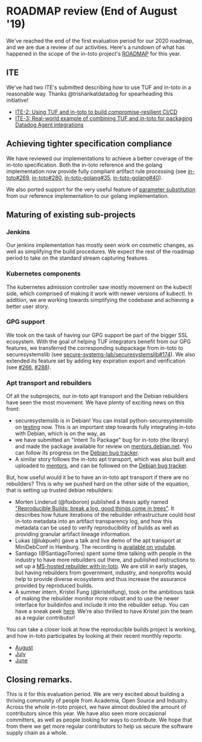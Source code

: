 # ROADMAP review (End of August '19)

We've reached the end of the first evaluation period for our 2020 roadmap, and
we are due a review of our activities. Here's a rundown of what has happened in
the scope of the in-toto project's
[ROADMAP](https://github.com/in-toto/docs/blob/master/ROADMAP.md) for this
year.

## ITE

We've had two ITE's submitted describing how to use TUF and in-toto in a
reasonable way. Thanks @trishankatdatadog for spearheading this initiative!

- [ITE-2: Using TUF and in-toto to build compromise-resilient CI/CD](https://github.com/in-toto/ITE/pull/4)
- [ITE-3: Real-world example of combining TUF and in-toto for packaging Datadog Agent integrations](
https://github.com/in-toto/ITE/pull/5)


## Achieving tighter specification compliance

We have reviewed our implementations to achieve a better coverage of the
in-toto specification. Both the in-toto reference and the golang implementation
now provide fully compliant artifact rule processing (see
[in-toto#269](https://github.com/in-toto/in-toto/pull/269),
[in-toto#280](https://github.com/in-toto/in-toto/pull/280),
[in-toto-golang#35](https://github.com/in-toto/in-toto-golang/pull/35),
[in-toto-golang#40](https://github.com/in-toto/in-toto-golang/pull/40)).

We also ported support for the very useful feature of [parameter
substitution](https://github.com/in-toto/in-toto-golang/pull/38/files) from our
reference implementation to our golang implementation.


## Maturing of existing sub-projects

### Jenkins

Our jenkins implementation has mostly seen work on cosmetic changes, as well as
simplifying the build procedures. We expect the rest of the roadmap period to
take on the standard stream capturing features.

### Kubernetes components

The kubernetes admission controller saw mostly movement on the kubectl side,
which comprised of making it work with newer versions of kubectl. In addition,
we are working towards simplifying the codebase and achieving a better user
story.

### GPG support

We took on the task of having our GPG support be part of the bigger SSL
ecosystem. With the goal of helping TUF integrators benefit from our GPG
features, we transferred the corresponding subpackage from in-toto to
securesystemslib (see
[secure-systems-lab/securesystemslib#174](https://github.com/secure-systems-lab/securesystemslib/pull/174)).
We also extended its feature set by adding key expiration export and
verification (see [#266](https://github.com/in-toto/in-toto/pull/266),
[#288](https://github.com/in-toto/in-toto/pull/288)).

### Apt transport and rebuilders

Of all the subprojects, our in-toto apt transport and the Debian rebuilders
have seen the most movement. We have plenty of exciting news on this front:

- securesystemslib is in Debian! You can install python-securesystemslib on
  [testing](https://tracker.debian.org/pkg/python-securesystemslib) now. This
  is an important step towards fully integrating in-toto with Debian, which is
  on the way, as
- we have submitted an "Intent To Package" bug for in-toto (the library) and
  made the package available for review on
  [mentors.debian.net](https://mentors.debian.net/package/python-in-toto). You
  can follow its progress on the [Debian bug
  tracker](https://bugs.debian.org/cgi-bin/bugreport.cgi?bug=934142).
- A similar story follows the in-toto apt transport, which was also built and
  uploaded to
  [mentors](https://mentors.debian.net/package/apt-transport-in-toto), and can
  be followed on the [Debian bug
  tracker](https://bugs.debian.org/cgi-bin/bugreport.cgi?bug=934143).

But, how useful would it be to have an in-toto apt transport if there are no
rebuilders? This is why we pushed hard on the other side of the equation, that
is setting up trusted debian rebuilders:

- Morten Linderud (@foxboron) published a thesis aptly named ["Reproducible
  Builds: break a log, good things come in
  trees"](http://bora.uib.no/bitstream/handle/1956/20411/Morten-Linderud-masteroppgave-Finale2.pdf?sequence=1&isAllowed=y).
  It describes how future iterations of the rebuilder infrastructure could host
  in-toto metadata into an artifact transparency log, and how this metadata can
  be used to verify reproducibility of builds as well as providing granular
  artifact lineage information.
- Lukas (@lukpueh) gave a talk and live demo of the apt transport at
  MiniDebConf in Hamburg. The recording is [available on
  youtube](https://www.youtube.com/watch?v=hbHa4OFv7Qo).
- Santiago (@SantiagoTorres) spent some time talking with people in the
  industry to have more rebuilders out there, and published instructions to set
  up a [MS-hosted rebuilder with
  in-toto](https://lists.reproducible-builds.org/pipermail/rb-general/2019-August/001640.html).
  We are still in early stages, but having rebuilders from government,
  industry, and nonprofits would help to provide diverse ecosystems and thus
  increase the assurance provided by reproduced builds.
- A summer intern, Kristel Fung (@kristelfung), took on the ambitious task of
  making the rebuilder monitor more robust and to use the newer interface for
  buildinfos and include it into the rebuilder setup. You can have a sneak peek
  [here](https://github.com/kristelfung/debian-intoto-rebuilder). We're also
  thrilled to have Kristel join the team as a regular contributor!

You can take a closer look at how the reproducible builds project is working,
and how in-toto participates by looking at their recent monthly reports:

- [August](https://reproducible-builds.org/reports/2019-08/)
- [July](https://reproducible-builds.org/reports/2019-07/)
- [June](https://reproducible-builds.org/reports/2019-06/)

## Closing remarks.

This is it for this evaluation period. We are very excited about building a
thriving community of people from Academia, Open Source and Industry. Across
the whole in-toto project, we have almost doubled the amount of contributors
since this year. We have also seen more occasional committers, as well as
people looking for ways to contribute. We hope that from there we get more
regular contributors to help us secure the software supply chain as a whole.
